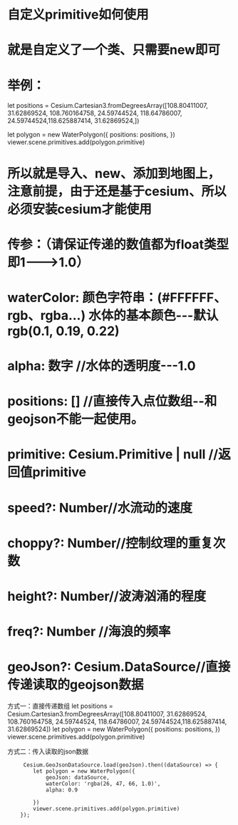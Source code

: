 

# 自定义primitive如何使用
# 就是自定义了一个类、只需要new即可
# 举例：
let positions = Cesium.Cartesian3.fromDegreesArray([108.80411007, 31.62869524, 108.760164758, 24.59744524, 118.64786007, 24.59744524,118.625887414, 31.62869524,])

let polygon = new WaterPolygon({
    positions: positions,
})
viewer.scene.primitives.add(polygon.primitive)

# 所以就是导入、new、添加到地图上，注意前提，由于还是基于cesium、所以必须安装cesium才能使用

# 传参：（请保证传递的数值都为float类型即1--->1.0）

#       waterColor: 颜色字符串：(#FFFFFF、rgb、rgba...) 水体的基本颜色---默认rgb(0.1, 0.19, 0.22)
#       alpha: 数字 //水体的透明度---1.0
#       positions: [] //直接传入点位数组--和geojson不能一起使用。
#       primitive: Cesium.Primitive | null //返回值primitive
#       speed?: Number//水流动的速度
#       choppy?: Number//控制纹理的重复次数
#       height?: Number//波涛汹涌的程度
#       freq?: Number //海浪的频率
#       geoJson?: Cesium.DataSource//直接传递读取的geojson数据

方式一：直接传递数组
        let positions = Cesium.Cartesian3.fromDegreesArray([108.80411007, 31.62869524, 108.760164758, 24.59744524, 118.64786007, 24.59744524,118.625887414, 31.62869524])
        let polygon = new WaterPolygon({
            positions: positions,
        })
        viewer.scene.primitives.add(polygon.primitive)

方式二：传入读取的json数据

         Cesium.GeoJsonDataSource.load(geoJson).then((dataSource) => {         
            let polygon = new WaterPolygon({           
                geoJson: dataSource,
                waterColor: 'rgba(26, 47, 66, 1.0)',
                alpha: 0.9

            })        
            viewer.scene.primitives.add(polygon.primitive)        
        });
